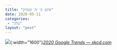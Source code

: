 ```yaml
---
title: "סתם כי זה מצחיק"
date: 2020-05-11
categories: 
 - "בלוג"
layout: "post"
---
```


![](https://i0.wp.com/imgs.xkcd.com/comics/2020_google_trends.png){:width="1600"}*[2020 Google Trends — xkcd.com](https://xkcd.com/2302/)*
